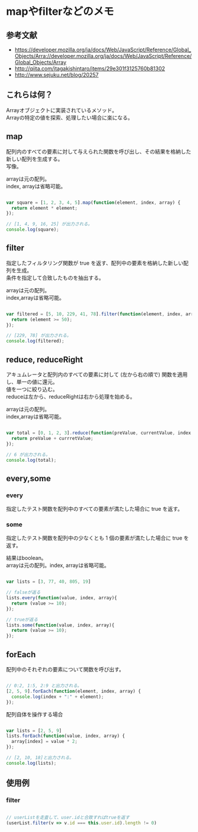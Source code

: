# mapやfilterなどのメモ
## 参考文献
- https://developer.mozilla.org/ja/docs/Web/JavaScript/Reference/Global_Objects/Arra://developer.mozilla.org/ja/docs/Web/JavaScript/Reference/Global_Objects/Array
- http://qiita.com/itagakishintaro/items/29e301f3125760b81302
- http://www.sejuku.net/blog/20257

## これらは何？
Arrayオブジェクトに実装されているメソッド。  
Arrayの特定の値を探索、処理したい場合に楽になる。  

## map
配列内のすべての要素に対して与えられた関数を呼び出し、その結果を格納した新しい配列を生成する。  
写像。  
  
arrayは元の配列。  
index, arrayは省略可能。  

```javascript

var square = [1, 2, 3, 4, 5].map(function(element, index, array) {
  return element * element;
});

// [1, 4, 9, 16, 25] が出力される。
console.log(square);

```

## filter
指定したフィルタリング関数が true を返す、配列中の要素を格納した新しい配列を生成。  
条件を指定して合致したものを抽出する。  

arrayは元の配列。  
index,arrayは省略可能。  

```javascript

var filtered = [5, 10, 229, 41, 78].filter(function(element, index, array) {
  return (element >= 50);
});

// [229, 78] が出力される。
console.log(filtered);

```

## reduce, reduceRight
アキュムレータと配列内のすべての要素に対して (左から右の順で) 関数を適用し、単一の値に還元。  
値を一つに絞り込む。  
reduceは左から、reduceRightは右から処理を始める。

arrayは元の配列。  
index,arrayは省略可能。  
```javascript

var total = [0, 1, 2, 3].reduce(function(preValue, currentValue, index, array) {
  return preValue + currretValue;
});

// 6 が出力される。
console.log(total);

```

## every,some
### every
指定したテスト関数を配列中のすべての要素が満たした場合に true を返す。  

### some
指定したテスト関数を配列中の少なくとも 1 個の要素が満たした場合に true を返す。  

結果はboolean。  
arrayは元の配列。index, arrayは省略可能。  
```javascript

var lists = [3, 77, 40, 805, 19]

// falseが返る
lists.every(function(value, index, array){
  return (value >= 10);
});

// trueが返る
lists.some(function(value, index, array){
  return (value >= 10);
});


```

## forEach
配列中のそれぞれの要素について関数を呼び出す。  

```javascript

// 0:2, 1:5, 2:9 と出力される。
[2, 5, 9].forEach(function(element, index, array) {
  console.log(index + ":" + element);
});

```

配列自体を操作する場合  
```javascript

var lists = [2, 5, 9]
lists.forEach(function(value, index, array) {
  array[index] = value * 2;
});

// [2, 10, 18]と出力される。
console.log(lists);

```


## 使用例

### filter

```javascript

// userListを走査して、user.idと合致すればtrueを返す
(userList.filter(v => v.id === this.user.id).length != 0)

```
